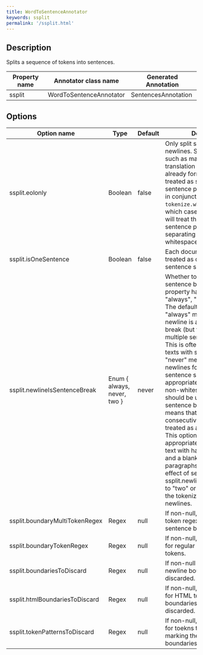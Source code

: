 ```yaml
---
title: WordToSentenceAnnotator
keywords: ssplit
permalink: '/ssplit.html'
---
```


## Description

Splits a sequence of tokens into sentences.

| Property name | Annotator class name | Generated Annotation |
| --- | --- | --- |
| ssplit | WordToSentenceAnnotator | SentencesAnnotation |

## Options

| Option name | Type | Default | Description |
| --- | --- | --- | --- |
| ssplit.eolonly | Boolean | false | Only split sentences on newlines. Suitable for input such as many machine translation datasets which are already formatted to be treated as strictly one sentence per line. Works well in conjunction with `-tokenize.whitespace true`, in which case StanfordCoreNLP will treat the input as one sentence per line, only separating words on whitespace. |
| ssplit.isOneSentence | Boolean | false | Each document is to be treated as one sentence, no sentence splitting at all. |
| ssplit.newlineIsSentenceBreak | Enum { always, never, two } | never | Whether to treat newlines as sentence breaks.  This property has 3 legal values: "always", "never", or "two". The default is "never".  "always" means that a newline is always a sentence break (but there still may be multiple sentences per line). This is often appropriate for texts with soft line breaks. "never" means to ignore newlines for the purpose of sentence splitting. This is appropriate when just the non-whitespace characters should be used to determine sentence breaks. "two" means that two or more consecutive newlines will be treated as a sentence break. This option can be appropriate when dealing with text with hard line breaking, and a blank line between paragraphs. **Note**: A side-effect of setting ssplit.newlineIsSentenceBreak to "two" or "always" is that the tokenizer will tokenize newlines. |
| ssplit.boundaryMultiTokenRegex | Regex | null | If non-null, value is a multi-token regex that will match sentence boundaries. |
| ssplit.boundaryTokenRegex | Regex | null | If non-null, value is a regex for regular sentence boundary tokens. |
| ssplit.boundariesToDiscard | Regex | null | If non-null value is a regex for newline boundaries which are discarded. |
| ssplit.htmlBoundariesToDiscard | Regex | null | If non-null, value is a regex for HTML tokens treated as boundaries, which are discarded. |
| ssplit.tokenPatternsToDiscard | Regex | null | If non-null, value is a regex for toekns to discard without marking them as sentence boundaries. |
